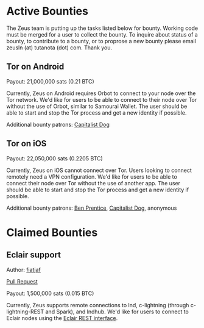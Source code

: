 # Active Bounties

The Zeus team is putting up the tasks listed below for bounty. Working code must be merged for a user to collect the bounty. To inquire about status of a bounty, to contribute to a bounty, or to proprose a new bounty please email zeusln (at) tutanota (dot) com. Thank you.

## Tor on Android
Payout: 21,000,000 sats (0.21 BTC)

Currently, Zeus on Android requires Orbot to connect to your node over the Tor network. We'd like for users to be able to connect to their node over Tor without the use of Orbot, similar to Samourai Wallet. The user should be able to start and stop the Tor process and get a new identity if possible.

Additional bounty patrons: [Capitalist Dog](https://github.com/capitalistdog)

## Tor on iOS
Payout: 22,050,000 sats (0.2205 BTC)

Currently, Zeus on iOS cannot connect over Tor. Users looking to connect remotely need a VPN configuration. We'd like for users to be able to connect their node over Tor without the use of another app. The user should be able to start and stop the Tor process and get a new identity if possible.

Additional bounty patrons: [Ben Prentice](https://twitter.com/mrcoolbp), [Capitalist Dog](https://github.com/capitalistdog), anonymous

# Claimed Bounties

## Eclair support
Author: [fiatjaf](https://github.com/fiatjaf)

[Pull Request](https://github.com/ZeusLN/zeus/pull/323)

Payout: 1,500,000 sats (0.015 BTC)

Currently, Zeus supports remote connections to lnd, c-lightning (through c-lightning-REST and Spark), and lndhub. We'd like for users to connect to Eclair nodes using the [Eclair REST interface](https://acinq.github.io/eclair/).
